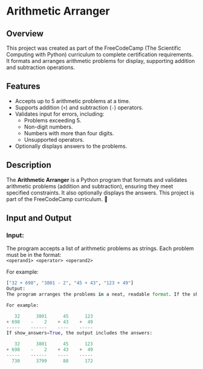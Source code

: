# Arithmetic Arranger

## Overview
This project was created as part of the FreeCodeCamp (The Scientific Computing with Python) curriculum to complete certification requirements. It formats and arranges arithmetic problems for display, supporting addition and subtraction operations.


## Features
- Accepts up to 5 arithmetic problems at a time.
- Supports addition (`+`) and subtraction (`-`) operators.
- Validates input for errors, including:
  - Problems exceeding 5.
  - Non-digit numbers.
  - Numbers with more than four digits.
  - Unsupported operators.
- Optionally displays answers to the problems.

## Description
The **Arithmetic Arranger** is a Python program that formats and validates arithmetic problems (addition and subtraction), ensuring they meet specified constraints. It also optionally displays the answers. This project is part of the FreeCodeCamp curriculum. 🧮

## Input and Output

### Input:
The program accepts a list of arithmetic problems as strings. Each problem must be in the format:  
`<operand1> <operator> <operand2>`

For example:
```python
["32 + 698", "3801 - 2", "45 + 43", "123 + 49"]
Output:
The program arranges the problems in a neat, readable format. If the show_answers parameter is set to True, it also displays the answers.

For example:

   32      3801      45      123
+ 698    -    2    + 43    +  49
-----    ------    ----    -----
If show_answers=True, the output includes the answers:

   32      3801      45      123
+ 698    -    2    + 43    +  49
-----    ------    ----    -----
  730      3799      88      172
